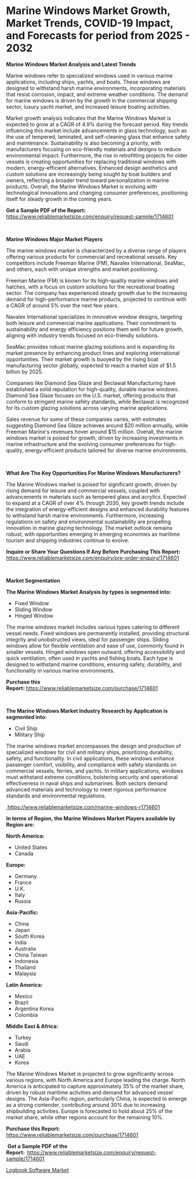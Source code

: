 <p><h1>Marine Windows Market Growth, Market Trends, COVID-19 Impact, and Forecasts for period from 2025 - 2032</h1></p><p><strong>Marine Windows Market Analysis and Latest Trends</strong></p>
<p><p>Marine windows refer to specialized windows used in various marine applications, including ships, yachts, and boats. These windows are designed to withstand harsh marine environments, incorporating materials that resist corrosion, impact, and extreme weather conditions. The demand for marine windows is driven by the growth in the commercial shipping sector, luxury yacht market, and increased leisure boating activities.</p><p>Market growth analysis indicates that the Marine Windows Market is expected to grow at a CAGR of 4.9% during the forecast period. Key trends influencing this market include advancements in glass technology, such as the use of tempered, laminated, and self-cleaning glass that enhance safety and maintenance. Sustainability is also becoming a priority, with manufacturers focusing on eco-friendly materials and designs to reduce environmental impact. Furthermore, the rise in retrofitting projects for older vessels is creating opportunities for replacing traditional windows with modern, energy-efficient alternatives. Enhanced design aesthetics and custom solutions are increasingly being sought by boat builders and owners, reflecting a broader trend toward personalization in marine products. Overall, the Marine Windows Market is evolving with technological innovations and changing consumer preferences, positioning itself for steady growth in the coming years.</p></p>
<p><strong>Get a Sample PDF of the Report:&nbsp;</strong> <a href="https://www.reliablemarketsize.com/enquiry/request-sample/1714601?utm_campaign=1836&utm_medium=2&utm_source=Github&utm_content=ia&utm_term=11012025&utm_id=marine-windows">https://www.reliablemarketsize.com/enquiry/request-sample/1714601</a></p>
<p>&nbsp;</p>
<p><strong>Marine Windows Major Market Players</strong></p>
<p><p>The marine windows market is characterized by a diverse range of players offering various products for commercial and recreational vessels. Key competitors include Freeman Marine (FM), Navalex International, SeaMac, and others, each with unique strengths and market positioning.</p><p>Freeman Marine (FM) is known for its high-quality marine windows and hatches, with a focus on custom solutions for the recreational boating sector. The company has experienced steady growth due to the increasing demand for high-performance marine products, projected to continue with a CAGR of around 5% over the next few years.</p><p>Navalex International specializes in innovative window designs, targeting both leisure and commercial marine applications. Their commitment to sustainability and energy efficiency positions them well for future growth, aligning with industry trends focused on eco-friendly solutions. </p><p>SeaMac provides robust marine glazing solutions and is expanding its market presence by enhancing product lines and exploring international opportunities. Their market growth is buoyed by the rising boat manufacturing sector globally, expected to reach a market size of $1.5 billion by 2025.</p><p>Companies like Diamond Sea Glaze and Beclawat Manufacturing have established a solid reputation for high-quality, durable marine windows. Diamond Sea Glaze focuses on the U.S. market, offering products that conform to stringent marine safety standards, while Beclawat is recognized for its custom glazing solutions across varying marine applications.</p><p>Sales revenue for some of these companies varies, with estimates suggesting Diamond Sea Glaze achieves around $20 million annually, while Freeman Marine's revenues hover around $15 million. Overall, the marine windows market is poised for growth, driven by increasing investments in marine infrastructure and the evolving consumer preferences for high-quality, energy-efficient products tailored for diverse marine environments.</p></p>
<p>&nbsp;</p>
<p><strong>What Are The Key Opportunities For Marine Windows Manufacturers?</strong></p>
<p><p>The Marine Windows market is poised for significant growth, driven by rising demand for leisure and commercial vessels, coupled with advancements in materials such as tempered glass and acrylics. Expected to expand at a CAGR of over 4% through 2030, key growth trends include the integration of energy-efficient designs and enhanced durability features to withstand harsh marine environments. Furthermore, increasing regulations on safety and environmental sustainability are propelling innovation in marine glazing technology. The market outlook remains robust, with opportunities emerging in emerging economies as maritime tourism and shipping industries continue to evolve.</p></p>
<p><strong>Inquire or Share Your Questions If Any Before Purchasing This Report:</strong> <a href="https://www.reliablemarketsize.com/enquiry/pre-order-enquiry/1714601?utm_campaign=1836&utm_medium=2&utm_source=Github&utm_content=ia&utm_term=11012025&utm_id=marine-windows">https://www.reliablemarketsize.com/enquiry/pre-order-enquiry/1714601</a></p>
<p>&nbsp;</p>
<p><strong>Market Segmentation</strong></p>
<p><strong>The Marine Windows Market Analysis by types is segmented into:</strong></p>
<p><ul><li>Fixed Window</li><li>Sliding Window</li><li>Hinged Window</li></ul></p>
<p><p>The marine windows market includes various types catering to different vessel needs. Fixed windows are permanently installed, providing structural integrity and unobstructed views, ideal for passenger ships. Sliding windows allow for flexible ventilation and ease of use, commonly found in smaller vessels. Hinged windows open outward, offering accessibility and quick ventilation, often used in yachts and fishing boats. Each type is designed to withstand marine conditions, ensuring safety, durability, and functionality in various marine environments.</p></p>
<p><strong>Purchase this Report:&nbsp;</strong><a href="https://www.reliablemarketsize.com/purchase/1714601?utm_campaign=1836&utm_medium=2&utm_source=Github&utm_content=ia&utm_term=11012025&utm_id=marine-windows">https://www.reliablemarketsize.com/purchase/1714601</a></p>
<p>&nbsp;</p>
<p><strong>The Marine Windows Market Industry Research by Application is segmented into:</strong></p>
<p><ul><li>Civil Ship</li><li>Military Ship</li></ul></p>
<p><p>The marine windows market encompasses the design and production of specialized windows for civil and military ships, prioritizing durability, safety, and functionality. In civil applications, these windows enhance passenger comfort, visibility, and compliance with safety standards on commercial vessels, ferries, and yachts. In military applications, windows must withstand extreme conditions, bolstering security and operational effectiveness in naval ships and submarines. Both sectors demand advanced materials and technology to meet rigorous performance standards and environmental regulations.</p></p>
<p><a href="https://www.reliablemarketsize.com/marine-windows-r1714601?utm_campaign=1836&utm_medium=2&utm_source=Github&utm_content=ia&utm_term=11012025&utm_id=marine-windows">&nbsp;https://www.reliablemarketsize.com/marine-windows-r1714601</a></p>
<p><strong>In terms of Region, the Marine Windows Market Players available by Region are:</strong></p>
<p>
    <p> <strong> North America: </strong>
        <ul>
            <li>United States</li>
            <li>Canada</li>
        </ul>
        </p> 
    <p> <strong> Europe: </strong>
        <ul>
            <li>Germany</li>
            <li>France</li>
            <li>U.K.</li>
            <li>Italy</li>
            <li>Russia</li>
        </ul>
        </p> 
    <p> <strong> Asia-Pacific: </strong>
        <ul>
            <li>China</li>
            <li>Japan</li>
            <li>South Korea</li>
            <li>India</li>
            <li>Australia</li>
            <li>China Taiwan</li>
            <li>Indonesia</li>
            <li>Thailand</li>
            <li>Malaysia</li>
        </ul>
        </p> 
    <p> <strong> Latin America: </strong>
        <ul>
            <li>Mexico</li>
            <li>Brazil</li>
            <li>Argentina Korea</li>
            <li>Colombia</li>
        </ul>
        </p> 
    <p> <strong> Middle East & Africa: </strong>
        <ul>
            <li>Turkey</li>
            <li>Saudi</li>
            <li>Arabia</li>
            <li>UAE</li>
            <li>Korea</li>
        </ul>
    </p>
    </p>
<p><p>The Marine Windows Market is projected to grow significantly across various regions, with North America and Europe leading the charge. North America is anticipated to capture approximately 35% of the market share, driven by robust maritime activities and demand for advanced vessel designs. The Asia-Pacific region, particularly China, is expected to emerge as a strong contender, contributing around 30% due to increasing shipbuilding activities. Europe is forecasted to hold about 25% of the market share, while other regions account for the remaining 10%.</p></p>
<p><strong>Purchase this Report: </strong><a href="https://www.reliablemarketsize.com/purchase/1714601?utm_campaign=1836&utm_medium=2&utm_source=Github&utm_content=ia&utm_term=11012025&utm_id=marine-windows">https://www.reliablemarketsize.com/purchase/1714601</a></p>
<p>&nbsp;<strong>Get a Sample PDF of the Report:&nbsp;&nbsp;</strong><a href="https://www.reliablemarketsize.com/enquiry/request-sample/1714601?utm_campaign=1836&utm_medium=2&utm_source=Github&utm_content=ia&utm_term=11012025&utm_id=marine-windows">https://www.reliablemarketsize.com/enquiry/request-sample/1714601</a></p>
<p><strong></strong></p>
<p><p><a href="https://github.com/mabutironaldo/Market-Research-Report-List-6/blob/main/logbook-software-market.md?utm_campaign=1836&utm_medium=2&utm_source=Github&utm_content=ia&utm_term=11012025&utm_id=marine-windows">Logbook Software Market</a></p></p>